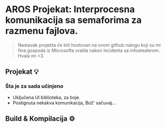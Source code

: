 # AROS Projekat: Interprocesna komunikacija sa semaforima za razmenu fajlova.

> Nastavak projekta će biti hostovan na ovom github nalogu koji su mi fina gospoda iz Microsofta vratila nakon incidenta sa infostealerom. Hvala im <3.

## Projekat 💡
### Šta je za sada učinjeno
* Uključena UI biblioteka, za boje.
* Postignuta nekakva komunikacija, Bož' sačuvaj...

## Build & Kompilacija ⚙️
